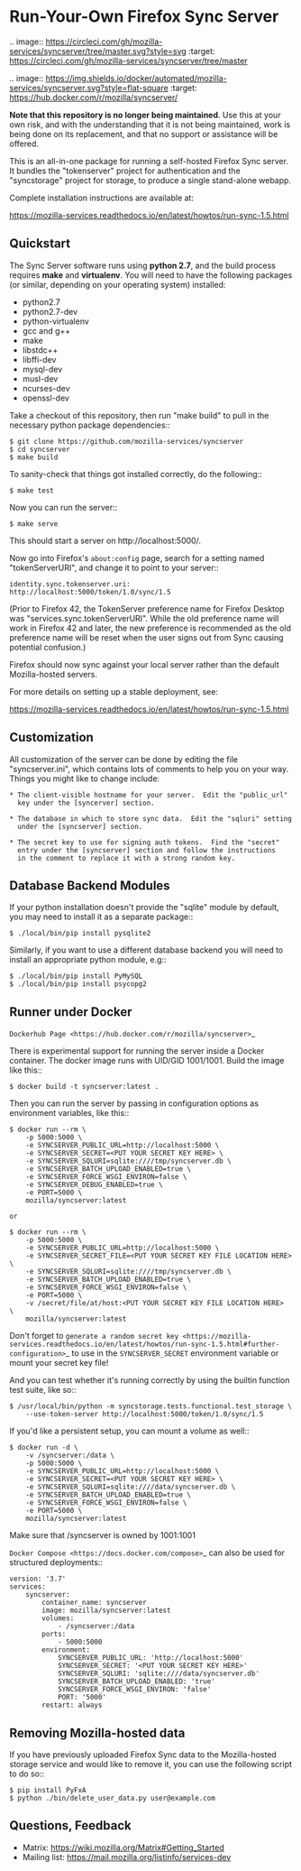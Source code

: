 Run-Your-Own Firefox Sync Server
================================

.. image:: https://circleci.com/gh/mozilla-services/syncserver/tree/master.svg?style=svg
   :target: https://circleci.com/gh/mozilla-services/syncserver/tree/master

.. image:: https://img.shields.io/docker/automated/mozilla-services/syncserver.svg?style=flat-square
   :target: https://hub.docker.com/r/mozilla/syncserver/

**Note that this repository is no longer being maintained**. Use this at your own risk, and
with the understanding that it is not being maintained, work is being done on its replacement,
and that no support or assistance will be offered.

This is an all-in-one package for running a self-hosted Firefox Sync server.
It bundles the "tokenserver" project for authentication and the "syncstorage"
project for storage, to produce a single stand-alone webapp.

Complete installation instructions are available at:

   https://mozilla-services.readthedocs.io/en/latest/howtos/run-sync-1.5.html


Quickstart
----------

The Sync Server software runs using **python 2.7**, and the build
process requires **make** and **virtualenv**.  You will need to have the
following packages (or similar, depending on your operating system) installed:

- python2.7
- python2.7-dev
- python-virtualenv
- gcc and g++
- make
- libstdc++
- libffi-dev
- mysql-dev
- musl-dev
- ncurses-dev
- openssl-dev

Take a checkout of this repository, then run "make build" to pull in the
necessary python package dependencies::

    $ git clone https://github.com/mozilla-services/syncserver
    $ cd syncserver
    $ make build

To sanity-check that things got installed correctly, do the following::

    $ make test

Now you can run the server::

    $ make serve

This should start a server on http://localhost:5000/.

Now go into Firefox's `about:config` page, search for a setting named
"tokenServerURI", and change it to point to your server::

    identity.sync.tokenserver.uri:  http://localhost:5000/token/1.0/sync/1.5

(Prior to Firefox 42, the TokenServer preference name for Firefox Desktop was
"services.sync.tokenServerURI". While the old preference name will work in
Firefox 42 and later, the new preference is recommended as the old preference
name will be reset when the user signs out from Sync causing potential
confusion.)

Firefox should now sync against your local server rather than the default
Mozilla-hosted servers.

For more details on setting up a stable deployment, see:

   https://mozilla-services.readthedocs.io/en/latest/howtos/run-sync-1.5.html


Customization
-------------

All customization of the server can be done by editing the file
"syncserver.ini", which contains lots of comments to help you on
your way.  Things you might like to change include:

    * The client-visible hostname for your server.  Edit the "public_url"
      key under the [syncerver] section.

    * The database in which to store sync data.  Edit the "sqluri" setting
      under the [syncserver] section.

    * The secret key to use for signing auth tokens.  Find the "secret"
      entry under the [syncserver] section and follow the instructions
      in the comment to replace it with a strong random key.


Database Backend Modules
------------------------

If your python installation doesn't provide the "sqlite" module by default,
you may need to install it as a separate package::

    $ ./local/bin/pip install pysqlite2

Similarly, if you want to use a different database backend you will need
to install an appropriate python module, e.g::

    $ ./local/bin/pip install PyMySQL
    $ ./local/bin/pip install psycopg2


Runner under Docker
-------------------

`Dockerhub Page <https://hub.docker.com/r/mozilla/syncserver>`_

There is experimental support for running the server inside a Docker
container. The docker image runs with UID/GID 1001/1001.
Build the image like this::

    $ docker build -t syncserver:latest .

Then you can run the server by passing in configuration options as
environment variables, like this::

    $ docker run --rm \
        -p 5000:5000 \
        -e SYNCSERVER_PUBLIC_URL=http://localhost:5000 \
        -e SYNCSERVER_SECRET=<PUT YOUR SECRET KEY HERE> \
        -e SYNCSERVER_SQLURI=sqlite:////tmp/syncserver.db \
        -e SYNCSERVER_BATCH_UPLOAD_ENABLED=true \
        -e SYNCSERVER_FORCE_WSGI_ENVIRON=false \
        -e SYNCSERVER_DEBUG_ENABLED=true \
        -e PORT=5000 \
        mozilla/syncserver:latest

    or

    $ docker run --rm \
        -p 5000:5000 \
        -e SYNCSERVER_PUBLIC_URL=http://localhost:5000 \
        -e SYNCSERVER_SECRET_FILE=<PUT YOUR SECRET KEY FILE LOCATION HERE> \
        -e SYNCSERVER_SQLURI=sqlite:////tmp/syncserver.db \
        -e SYNCSERVER_BATCH_UPLOAD_ENABLED=true \
        -e SYNCSERVER_FORCE_WSGI_ENVIRON=false \
        -e PORT=5000 \
        -v /secret/file/at/host:<PUT YOUR SECRET KEY FILE LOCATION HERE>  \
        mozilla/syncserver:latest

Don't forget to `generate a random secret key <https://mozilla-services.readthedocs.io/en/latest/howtos/run-sync-1.5.html#further-configuration>`_
to use in the `SYNCSERVER_SECRET` environment variable or mount your secret key file!

And you can test whether it's running correctly by using the builtin
function test suite, like so::

    $ /usr/local/bin/python -m syncstorage.tests.functional.test_storage \
        --use-token-server http://localhost:5000/token/1.0/sync/1.5

If you'd like a persistent setup, you can mount a volume as well::

    $ docker run -d \
        -v /syncserver:/data \
        -p 5000:5000 \
        -e SYNCSERVER_PUBLIC_URL=http://localhost:5000 \
        -e SYNCSERVER_SECRET=<PUT YOUR SECRET KEY HERE> \
        -e SYNCSERVER_SQLURI=sqlite:////data/syncserver.db \
        -e SYNCSERVER_BATCH_UPLOAD_ENABLED=true \
        -e SYNCSERVER_FORCE_WSGI_ENVIRON=false \
        -e PORT=5000 \
        mozilla/syncserver:latest

Make sure that /syncserver is owned by 1001:1001


`Docker Compose <https://docs.docker.com/compose>`_ can also be used for structured deployments::

    version: '3.7'
    services:
        syncserver:
            container_name: syncserver
            image: mozilla/syncserver:latest
            volumes:
                - /syncserver:/data
            ports:
                - 5000:5000
            environment:
                SYNCSERVER_PUBLIC_URL: 'http://localhost:5000'
                SYNCSERVER_SECRET: '<PUT YOUR SECRET KEY HERE>'
                SYNCSERVER_SQLURI: 'sqlite:////data/syncserver.db'
                SYNCSERVER_BATCH_UPLOAD_ENABLED: 'true'
                SYNCSERVER_FORCE_WSGI_ENVIRON: 'false'
                PORT: '5000'
            restart: always

Removing Mozilla-hosted data
----------------------------

If you have previously uploaded Firefox Sync data
to the Mozilla-hosted storage service
and would like to remove it,
you can use the following script to do so::

    $ pip install PyFxA
    $ python ./bin/delete_user_data.py user@example.com


Questions, Feedback
-------------------

- Matrix: https://wiki.mozilla.org/Matrix#Getting_Started
- Mailing list: https://mail.mozilla.org/listinfo/services-dev
